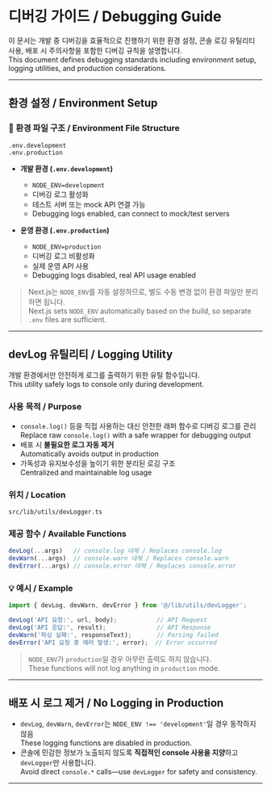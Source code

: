 # 디버깅 가이드 / Debugging Guide

이 문서는 개발 중 디버깅을 효율적으로 진행하기 위한 환경 설정, 콘솔 로깅 유틸리티 사용, 배포 시 주의사항을 포함한 디버깅 규칙을 설명합니다.  
This document defines debugging standards including environment setup, logging utilities, and production considerations.

---

## 환경 설정 / Environment Setup

### 📁 환경 파일 구조 / Environment File Structure

```
.env.development
.env.production
```

- **개발 환경 (`.env.development`)**
  - `NODE_ENV=development`  
  - 디버깅 로그 활성화  
  - 테스트 서버 또는 mock API 연결 가능  
  - Debugging logs enabled, can connect to mock/test servers

- **운영 환경 (`.env.production`)**
  - `NODE_ENV=production`  
  - 디버깅 로그 비활성화  
  - 실제 운영 API 사용  
  - Debugging logs disabled, real API usage enabled

> Next.js는 `NODE_ENV`를 자동 설정하므로, 별도 수동 변경 없이 환경 파일만 분리하면 됩니다.  
> Next.js sets `NODE_ENV` automatically based on the build, so separate `.env` files are sufficient.

---

## devLog 유틸리티 / Logging Utility

개발 환경에서만 안전하게 로그를 출력하기 위한 유틸 함수입니다.  
This utility safely logs to console only during development.

### 사용 목적 / Purpose

- `console.log()` 등을 직접 사용하는 대신 안전한 래퍼 함수로 디버깅 로그를 관리  
  Replace raw `console.log()` with a safe wrapper for debugging output
- 배포 시 **불필요한 로그 자동 제거**  
  Automatically avoids output in production
- 가독성과 유지보수성을 높이기 위한 분리된 로깅 구조  
  Centralized and maintainable log usage

### 위치 / Location

```
src/lib/utils/devLogger.ts
```

### 제공 함수 / Available Functions

```ts
devLog(...args)   // console.log 대체 / Replaces console.log
devWarn(...args)  // console.warn 대체 / Replaces console.warn
devError(...args) // console.error 대체 / Replaces console.error
```

### 💡 예시 / Example

```ts
import { devLog, devWarn, devError } from '@/lib/utils/devLogger';

devLog('API 요청:', url, body);           // API Request
devLog('API 응답:', result);              // API Response
devWarn('파싱 실패:', responseText);       // Parsing failed
devError('API 요청 중 에러 발생:', error);  // Error occurred
```

> `NODE_ENV`가 `production`일 경우 아무런 출력도 하지 않습니다.  
> These functions will not log anything in `production` mode.

---

## 배포 시 로그 제거 / No Logging in Production

- `devLog`, `devWarn`, `devError`는 `NODE_ENV !== 'development'`일 경우 동작하지 않음  
  These logging functions are disabled in production.
- 콘솔에 민감한 정보가 노출되지 않도록 **직접적인 console 사용을 지양**하고 `devLogger`만 사용합니다.  
  Avoid direct `console.*` calls—use `devLogger` for safety and consistency.

---


